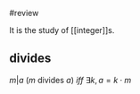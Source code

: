 #review 

It is the study of [[integer]]s. 

## divides

$m|a$ ($m$ divides $a$) $iff$  $\exists k, a = k\cdot m$
